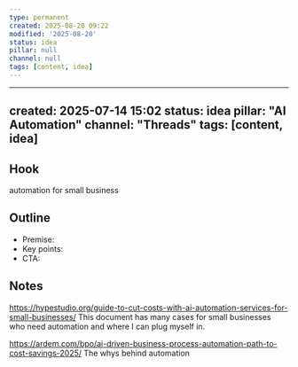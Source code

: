 ```yaml
---
type: permanent
created: 2025-08-20 09:22
modified: '2025-08-20'
status: idea
pillar: null
channel: null
tags: [content, idea]
---
```

---
created: 2025-07-14 15:02
status: idea
pillar: "AI Automation"
channel: "Threads"
tags: [content, idea]
---

## Hook  
automation for small business 

## Outline  
- Premise:  
- Key points:  
- CTA:  

## Notes  
https://hypestudio.org/guide-to-cut-costs-with-ai-automation-services-for-small-businesses/
This document has many cases for small businesses who need automation and where I can plug myself in. 

https://ardem.com/bpo/ai-driven-business-process-automation-path-to-cost-savings-2025/
The whys behind automation